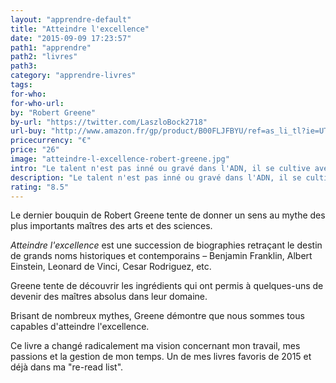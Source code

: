 ```yaml
---
layout: "apprendre-default"
title: "Atteindre l'excellence"
date: "2015-09-09 17:23:57"
path1: "apprendre"
path2: "livres"
path3:
category: "apprendre-livres"
tags:
for-who:
for-who-url:
by: "Robert Greene"
by-url: "https://twitter.com/LaszloBock2718"
url-buy: "http://www.amazon.fr/gp/product/B00FLJFBYU/ref=as_li_tl?ie=UTF8&camp=1642&creative=6746&creativeASIN=B00FLJFBYU&linkCode=as2&tag=mdw-21"
pricecurrency: "€"
price: "26"
image: "atteindre-l-excellence-robert-greene.jpg"
intro: "Le talent n'est pas inné ou gravé dans l'ADN, il se cultive avec effort et persévérance."
description: "Le talent n'est pas inné ou gravé dans l'ADN, il se cultive avec effort et persévérance."
rating: "8.5"
---
```


Le dernier bouquin de Robert Greene tente de donner un sens au mythe des plus importants maîtres des arts et des sciences.

*Atteindre l'excellence* est une succession de biographies retraçant le destin de grands noms historiques et contemporains &ndash; Benjamin Franklin, Albert Einstein, Leonard de Vinci, Cesar Rodriguez, etc.

Greene tente de découvrir les ingrédients qui ont permis à quelques-uns de devenir des maîtres absolus dans leur domaine.

Brisant de nombreux mythes, Greene démontre que nous sommes tous capables d'atteindre l'excellence.

Ce livre a changé radicalement ma vision concernant mon travail, mes passions et la gestion de mon temps. Un de mes livres favoris de 2015 et déjà dans ma "re-read list".
